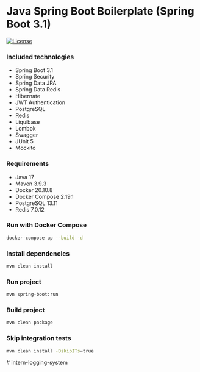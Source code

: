 # Java Spring Boot Boilerplate (Spring Boot 3.1)

[![License](https://img.shields.io/badge/License-MIT-blue.svg)](https://opensource.org/licenses/MIT)

### Included technologies
- Spring Boot 3.1
- Spring Security
- Spring Data JPA
- Spring Data Redis
- Hibernate
- JWT Authentication
- PostgreSQL
- Redis
- Liquibase
- Lombok
- Swagger
- JUnit 5
- Mockito

### Requirements
- Java 17
- Maven 3.9.3
- Docker 20.10.8
- Docker Compose 2.19.1
- PostgreSQL 13.11
- Redis 7.0.12

### Run with Docker Compose
```bash
docker-compose up --build -d
```

### Install dependencies
```bash
mvn clean install
```

### Run project
```bash
mvn spring-boot:run 
```

### Build project
```bash
mvn clean package
```

### Skip integration tests
```bash
mvn clean install -DskipITs=true
```
#   i n t e r n - l o g g i n g - s y s t e m  
 